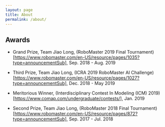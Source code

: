 ```yaml
---
layout: page
title: About
permalink: /about/
---
```


## Awards

- Grand Prize, Team Jiao Long, (RoboMaster 2019 Final Tournament)[https://www.robomaster.com/en-US/resource/pages/1035?type=announcementSub], Sep. 2018 - Aug. 2019

- Third Prize, Team Jiao Long, (ICRA 2019 RoboMaster AI Challenge)[https://www.robomaster.com/en-US/resource/pages/1027?type=announcementSub], Dec. 2018 - May 2019

- Meritorious Winner, (Interdisciplinary Contest In Modeling (ICM) 2019)[https://www.comap.com/undergraduate/contests/], Jan. 2019

- Second Prize, Team Jiao Long, (RoboMaster 2018 Final Tournament)[https://www.robomaster.com/en-US/resource/pages/872?type=announcementSub], Sep. 2017 - Jul. 2018


